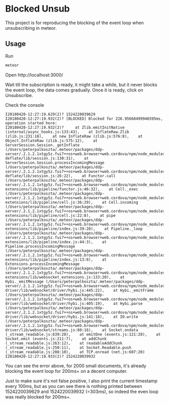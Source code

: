 # Blocked Unsub

This project is for reproducing the blocking of
the event loop when unsubscribing in meteor.

## Usage

Run
```sh
meteor
```

Open http://localhost:3000/

Wait till the subscription is ready, it might take a while, but it never
blocks the event loop, the data comes gradually.
Once it is ready, click on Unsubscribe.

Check the console

```
I20180420-12:27:19.629(2)? 1524220039629
I20180420-12:27:19.932(2)? [BLOCKED] Blocked for 226.95668499946595ms, operation started here:
I20180420-12:27:19.932(2)?     at Zlib.emitInitNative (internal/async_hooks.js:133:43),    at InflateRaw.Zlib (zlib.js:231:18),    at new InflateRaw (zlib.js:576:8),    at Object.InflateRaw (zlib.js:575:12),    at ServerSession.Session._getInflate (/Users/peterpalkoszta/.meteor/packages/ddp-server/.2.1.2.1xtgy5z.fui7++os+web.browser+web.cordova/npm/node_modules/permessage-deflate/lib/session.js:130:31),    at ServerSession.Session.processIncomingMessage (/Users/peterpalkoszta/.meteor/packages/ddp-server/.2.1.2.1xtgy5z.fui7++os+web.browser+web.cordova/npm/node_modules/permessage-deflate/lib/session.js:26:22),    at Functor.call (/Users/peterpalkoszta/.meteor/packages/ddp-server/.2.1.2.1xtgy5z.fui7++os+web.browser+web.cordova/npm/node_modules/websocket-extensions/lib/pipeline/functor.js:46:32),    at Cell._exec (/Users/peterpalkoszta/.meteor/packages/ddp-server/.2.1.2.1xtgy5z.fui7++os+web.browser+web.cordova/npm/node_modules/websocket-extensions/lib/pipeline/cell.js:36:29),    at Cell.incoming (/Users/peterpalkoszta/.meteor/packages/ddp-server/.2.1.2.1xtgy5z.fui7++os+web.browser+web.cordova/npm/node_modules/websocket-extensions/lib/pipeline/cell.js:22:8),    at pipe (/Users/peterpalkoszta/.meteor/packages/ddp-server/.2.1.2.1xtgy5z.fui7++os+web.browser+web.cordova/npm/node_modules/websocket-extensions/lib/pipeline/index.js:39:28),    at Pipeline._loop (/Users/peterpalkoszta/.meteor/packages/ddp-server/.2.1.2.1xtgy5z.fui7++os+web.browser+web.cordova/npm/node_modules/websocket-extensions/lib/pipeline/index.js:44:3),    at Pipeline.processIncomingMessage (/Users/peterpalkoszta/.meteor/packages/ddp-server/.2.1.2.1xtgy5z.fui7++os+web.browser+web.cordova/npm/node_modules/websocket-extensions/lib/pipeline/index.js:13:8),    at Extensions.processIncomingMessage (/Users/peterpalkoszta/.meteor/packages/ddp-server/.2.1.2.1xtgy5z.fui7++os+web.browser+web.cordova/npm/node_modules/websocket-extensions/lib/websocket_extensions.js:133:20),    at Hybi._emitMessage (/Users/peterpalkoszta/.meteor/packages/ddp-server/.2.1.2.1xtgy5z.fui7++os+web.browser+web.cordova/npm/node_modules/websocket-driver/lib/websocket/driver/hybi.js:445:22),    at Hybi._emitFrame (/Users/peterpalkoszta/.meteor/packages/ddp-server/.2.1.2.1xtgy5z.fui7++os+web.browser+web.cordova/npm/node_modules/websocket-driver/lib/websocket/driver/hybi.js:405:19),    at Hybi.parse (/Users/peterpalkoszta/.meteor/packages/ddp-server/.2.1.2.1xtgy5z.fui7++os+web.browser+web.cordova/npm/node_modules/websocket-driver/lib/websocket/driver/hybi.js:141:18),    at IO.write (/Users/peterpalkoszta/.meteor/packages/ddp-server/.2.1.2.1xtgy5z.fui7++os+web.browser+web.cordova/npm/node_modules/websocket-driver/lib/websocket/streams.js:80:16),    at Socket.ondata (_stream_readable.js:639:20),    at emitOne (events.js:121:20),    at Socket.emit (events.js:211:7),    at addChunk (_stream_readable.js:263:12),    at readableAddChunk (_stream_readable.js:250:11),    at Socket.Readable.push (_stream_readable.js:208:10),    at TCP.onread (net.js:607:20)
I20180420-12:27:19.933(2)? 1524220039932
```

You can see the error above, for 2000 small documents, it's already blocking
the event loop for 200ms+ on a decent computer.

Just to make sure it's not false positive, I also print the current timestamp
every 100ms, but as you can see there is nothing printed between
1524220039629 and 1524220039932 (=303ms), so indeed the even loop was really
blocked for 200ms+.
